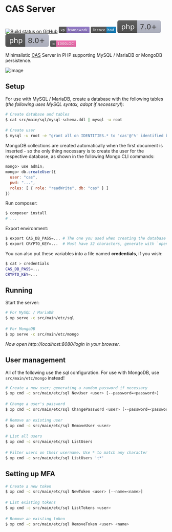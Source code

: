 CAS Server
==========

[![Build status on GitHub](https://github.com/thekid/cas/workflows/Tests/badge.svg)](https://github.com/thekid/cas/actions)
[![Uses XP Framework](https://raw.githubusercontent.com/xp-framework/web/master/static/xp-framework-badge.png)](https://github.com/xp-framework/core)
[![BSD Licence](https://raw.githubusercontent.com/xp-framework/web/master/static/licence-bsd.png)](https://github.com/xp-framework/core/blob/master/LICENCE.md)
[![Requires PHP 7.0+](https://raw.githubusercontent.com/xp-framework/web/master/static/php-7_0plus.svg)](http://php.net/)
[![Supports PHP 8.0+](https://raw.githubusercontent.com/xp-framework/web/master/static/php-8_0plus.svg)](http://php.net/)
![Less than 1000 lines](https://raw.githubusercontent.com/xp-framework/web/master/static/less-than-1000LOC.png)

Minimalistic [CAS](https://apereo.github.io/cas/) Server in PHP supporting MySQL / MariaDB or MongoDB persistence.

![image](https://user-images.githubusercontent.com/696742/96371316-6a6d9b00-1161-11eb-8662-0d96e23610f7.png)

Setup
-----
For use with MySQL / MariaDB, create a database with the following tables (*the following uses MySQL syntax, adopt if necessary!*):

```bash
# Create database and tables
$ cat src/main/sql/mysql-schema.ddl | mysql -u root

# Create user
$ mysql -u root -e "grant all on IDENTITIES.* to 'cas'@'%' identified by '...'"
```

MongoDB collections are created automatically when the first document is inserted - so the only thing necessary is to create the user for the respective database, as shown in the following Mongo CLI commands:

```javascript
mongo> use admin;
mongo> db.createUser({
  user: "cas",
  pwd: "...",
  roles: [ { role: "readWrite", db: "cas" } ]
})
```

Run composer:

```sh
$ composer install
# ...
```

Export environment:

```sh
$ export CAS_DB_PASS=... # The one you used when creating the database user above
$ export CRYPTO_KEY=...  # Must have 32 characters, generate with `openssl rand -base64 24`
```

You can also put these variables into a file named **credentials**, if you wish:

```sh
$ cat > credentials
CAS_DB_PASS=...
CRYPTO_KEY=...
```

Running
-------
Start the server:

```sh
# For MySQL / MariaDB
$ xp serve -c src/main/etc/sql

# For MongoDB
$ xp serve -c src/main/etc/mongo
```

*Now open http://localhost:8080/login in your browser.*

User management
---------------
All of the following use the *sql* configuration. For use with MongoDB, use `src/main/etc/mongo` instead!

```sh
# Create a new user; generating a random password if necessary
$ xp cmd -c src/main/etc/sql NewUser <user> [--password=<password>]

# Change a user's password
$ xp cmd -c src/main/etc/sql ChangePassword <user> [--password=<password>]

# Remove an existing user
$ xp cmd -c src/main/etc/sql RemoveUser <user>

# List all users
$ xp cmd -c src/main/etc/sql ListUsers

# Filter users on their username. Use * to match any character
$ xp cmd -c src/main/etc/sql ListUsers 't*'
```

Setting up MFA
--------------

```sh
# Create a new token
$ xp cmd -c src/main/etc/sql NewToken <user> [--name=<name>]

# List existing tokens
$ xp cmd -c src/main/etc/sql ListTokens <user>

# Remove an existing token
$ xp cmd -c src/main/etc/sql RemoveToken <user> <name>
```

